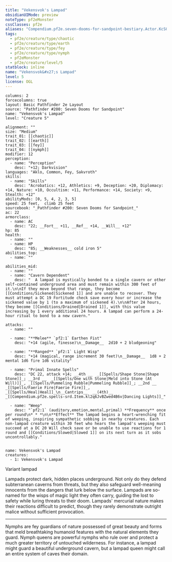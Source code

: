 ```yaml
---
title: "Vekensvok's Lampad"
obsidianUIMode: preview
noteType: pf2eMonster
cssClasses: pf2e
aliases: "Compendium.pf2e.seven-dooms-for-sandpoint-bestiary.Actor.KcS0KzOTJHcHfFQA" 
tags:
  - pf2e/creature/type/chaotic
  - pf2e/creature/type/earth
  - pf2e/creature/type/fey
  - pf2e/creature/type/nymph
  - pf2eMonster
  - pf2e/creature/level/5
statblock: inline
name: "Vekensvok&#x27;s Lampad"
level: 5
license: OGL
---
```


```statblock
columns: 2
forcecolumns: true
layout: Basic Pathfinder 2e Layout
source: "Pathfinder #200: Seven Dooms for Sandpoint"
name: "Vekensvok's Lampad"
level: "Creature 5"

alignment: ""
size: "Medium"
trait_01: [[chaotic]]
trait_02: [[earth]]
trait_03: [[fey]]
trait_04: [[nymph]]
modifier: 12
perception:
  - name: "Perception"
    desc: "+12; Darkvision"
languages: "Aklo, Common, Fey, Sakvroth"
skills:
  - name: "Skills"
    desc: "Acrobatics: +12, Athletics: +9, Deception: +20, Diplomacy: +14, Nature: +10, Occultism: +11, Performance: +14, Society: +9, Stealth: +12"
abilityMods: [0, 5, 4, 2, 3, 5]
speed: 25 feet,  climb 25 feet
sourcebook: "_Pathfinder #200: Seven Dooms for Sandpoint_"
ac: 22
armorclass:
  - name: AC
    desc: "22; __Fort__ +11, __Ref__ +14, __Will__ +12"
hp: 85
health:
  - name: ""
  - name: HP
    desc: "85; __Weaknesses__ cold iron 5"
abilities_top:
  - name: ""

abilities_mid:
  - name: ""
  - name: "Cavern Dependent"
    desc: "  A lampad is mystically bonded to a single cavern or other self-contained underground area and must remain within 300 feet of it.\n\nIf they move beyond that range, they become [[Conditions/Sickened|Sickened 1]] and are unable to recover. They must attempt a DC 19 Fortitude check save every hour or increase the sickened value by 1 (to a maximum of sickened 4).\n\nAfter 24 hours, they become [[Conditions/Drained|Drained 1]], with this value increasing by 1 every additional 24 hours. A lampad can perform a 24-hour ritual to bond to a new cavern."

attacks:
  - name: ""

  - name: "**Melee** `pf2:1` Earthen Fist"
    desc: "+14 (agile, finesse)\n__Damage__  2d10 + 2 bludgeoning"

  - name: "**Ranged** `pf2:1` Light Wisp"
    desc: "+14 (magical, range increment 30 feet)\n__Damage__  1d8 + 2 mental 1d6 fire 1d6 vitality"

  - name: "Primal Innate Spells"
    desc: "DC 22, attack +14; __4th __  _[[Spells/Shape Stone|Shape Stone]]_; __3rd __  _[[Spells/One with Stone|Meld into Stone (At Will)]]_, _[[Spells/Pummeling Rubble|Pummeling Rubble]]_; __2nd __  _[[Spells/Faerie Fire|Faerie Fire]]_, _[[Spells/Heal|Heal]]_\n__Cantrips__  __(4th)__ _[[Compendium.pf2e.spells-srd.Item.kl2q6JvBZwed4B6v|Dancing Lights]]_"

  - name: "Weep"
    desc: "`pf2:1` (auditory,emotion,mental,primal) **Frequency** once per round\n* * *\n\n**Effect** The lampad begins a heart-wrenching fit of weeping, inspiring sympathetic sobbing in nearby creatures. Each non-lampad creature within 30 feet who hears the lampad's weeping must succeed at a DC 20 Will check save or be unable to use reactions for 1 round and [[Conditions/Slowed|Slowed 1]] on its next turn as it sobs uncontrollably."
 
```

```encounter-table
name: Vekensvok's Lampad
creatures:
  - 1: Vekensvok's Lampad
```


Variant lampad

Lampads protect dark, hidden places underground. Not only do they defend subterranean caverns from threats, but they also safeguard well-meaning innocents from the dangers that lurk below the surface. Lampads are so-named for the wisps of magic light they often carry, guiding the lost to safety while luring threats to their doom. Lampads' mercurial nature makes their reactions difficult to predict, though they rarely demonstrate outright malice without sufficient provocation.

* * *

Nymphs are fey guardians of nature possessed of great beauty and forms that meld breathtaking humanoid features with the natural elements they guard. Nymph queens are powerful nymphs who rule over and protect a much greater territory of untouched wilderness. For instance, a lampad might guard a beautiful underground cavern, but a lampad queen might call an entire system of caves their domain.
